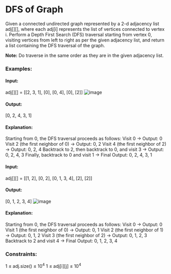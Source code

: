 # DFS of Graph
Given a connected undirected graph represented by a 2-d adjacency list adj[][], where each adj[i] represents the list of vertices connected to vertex i. Perform a Depth First Search (DFS) traversal starting from vertex 0, visiting vertices from left to right as per the given adjacency list, and return a list containing the DFS traversal of the graph.

**Note:** Do traverse in the same order as they are in the given adjacency list.

### Examples:
#### Input:
adj[][] = [[2, 3, 1], [0], [0, 4], [0], [2]]
![image](https://github.com/user-attachments/assets/67016e85-c424-469e-a23e-4b11c973ef8a)
#### Output: 
[0, 2, 4, 3, 1]
#### Explanation: 
Starting from 0, the DFS traversal proceeds as follows:
Visit 0 → Output: 0 
Visit 2 (the first neighbor of 0) → Output: 0, 2 
Visit 4 (the first neighbor of 2) → Output: 0, 2, 4 
Backtrack to 2, then backtrack to 0, and visit 3 → Output: 0, 2, 4, 3 
Finally, backtrack to 0 and visit 1 → Final Output: 0, 2, 4, 3, 1

#### Input: 
adj[][] = [[1, 2], [0, 2], [0, 1, 3, 4], [2], [2]]
#### Output:
[0, 1, 2, 3, 4]
![image](https://github.com/user-attachments/assets/694abbdd-cb2b-414d-bbbd-c13f06eff696)
#### Explanation: 
Starting from 0, the DFS traversal proceeds as follows: 
Visit 0 → Output: 0 
Visit 1 (the first neighbor of 0) → Output: 0, 1 
Visit 2 (the first neighbor of 1) → Output: 0, 1, 2 
Visit 3 (the first neighbor of 2) → Output: 0, 1, 2, 3 
Backtrack to 2 and visit 4 → Final Output: 0, 1, 2, 3, 4

### Constraints:
1 ≤ adj.size() ≤ $`10^4`$
1 ≤ adj[i][j] ≤ $`10^4`$

